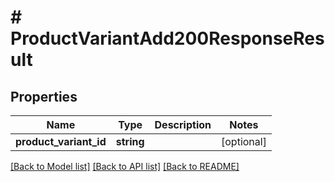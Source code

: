 # # ProductVariantAdd200ResponseResult

## Properties

Name | Type | Description | Notes
------------ | ------------- | ------------- | -------------
**product_variant_id** | **string** |  | [optional]

[[Back to Model list]](../../README.md#models) [[Back to API list]](../../README.md#endpoints) [[Back to README]](../../README.md)
